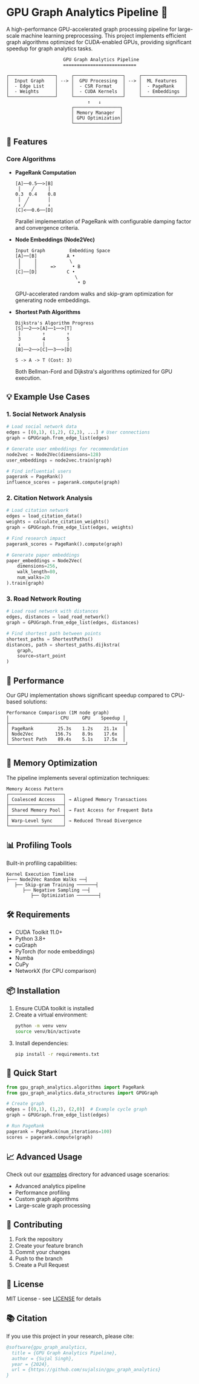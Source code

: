 # GPU Graph Analytics Pipeline 🚀

A high-performance GPU-accelerated graph processing pipeline for large-scale machine learning preprocessing. This project implements efficient graph algorithms optimized for CUDA-enabled GPUs, providing significant speedup for graph analytics tasks.

```
                     GPU Graph Analytics Pipeline
                     ===========================

┌─────────────────┐     ┌──────────────────┐     ┌────────────────┐
│  Input Graph    │ --> │  GPU Processing  │ --> │  ML Features   │
│  - Edge List    │     │  - CSR Format    │     │  - PageRank    │
│  - Weights      │     │  - CUDA Kernels  │     │  - Embeddings  │
└─────────────────┘     └──────────────────┘     └────────────────┘
                              ↑   ↓
                        ┌─────────────────┐
                        │ Memory Manager  │
                        │ GPU Optimization│
                        └─────────────────┘
```

## 🌟 Features

### Core Algorithms
- **PageRank Computation**
  ```
  [A]──0.5──>[B]
   │    ╱     │
  0.3  0.4    0.8
   │  ╱       │
   ↓ ╱        ↓
  [C]<──0.6──[D]
  ```
  Parallel implementation of PageRank with configurable damping factor and convergence criteria.

- **Node Embeddings (Node2Vec)**
  ```
  Input Graph         Embedding Space
  [A]──[B]           A •
   │     │            \
   │     │     =>      • B
  [C]──[D]           C •
                        \ 
                         • D
  ```
  GPU-accelerated random walks and skip-gram optimization for generating node embeddings.

- **Shortest Path Algorithms**
  ```
  Dijkstra's Algorithm Progress
  [S]──2──>[A]──1──>[T]
   │        ↑        ↑
   3        4        5
   ↓        │        │
  [B]──2──>[C]──3──>[D]
  
  S -> A -> T (Cost: 3)
  ```
  Both Bellman-Ford and Dijkstra's algorithms optimized for GPU execution.

## 💡 Example Use Cases

### 1. Social Network Analysis
```python
# Load social network data
edges = [(0,1), (1,2), (2,3), ...] # User connections
graph = GPUGraph.from_edge_list(edges)

# Generate user embeddings for recommendation
node2vec = Node2Vec(dimensions=128)
user_embeddings = node2vec.train(graph)

# Find influential users
pagerank = PageRank()
influence_scores = pagerank.compute(graph)
```

### 2. Citation Network Analysis
```python
# Load citation network
edges = load_citation_data()
weights = calculate_citation_weights()
graph = GPUGraph.from_edge_list(edges, weights)

# Find research impact
pagerank_scores = PageRank().compute(graph)

# Generate paper embeddings
paper_embeddings = Node2Vec(
    dimensions=256,
    walk_length=80,
    num_walks=20
).train(graph)
```

### 3. Road Network Routing
```python
# Load road network with distances
edges, distances = load_road_network()
graph = GPUGraph.from_edge_list(edges, distances)

# Find shortest path between points
shortest_paths = ShortestPaths()
distances, path = shortest_paths.dijkstra(
    graph, 
    source=start_point
)
```

## 🚀 Performance

Our GPU implementation shows significant speedup compared to CPU-based solutions:

```
Performance Comparison (1M node graph)
│                   CPU     GPU    Speedup │
├───────────────────────────────────────────┤
│ PageRank         25.3s    1.2s    21.1x  │
│ Node2Vec        156.7s    8.9s    17.6x  │
│ Shortest Path    89.4s    5.1s    17.5x  │
└───────────────────────────────────────────┘
```

## 🔧 Memory Optimization

The pipeline implements several optimization techniques:
```
Memory Access Pattern
┌────────────────────┐
│ Coalesced Access   │ → Aligned Memory Transactions
├────────────────────┤
│ Shared Memory Pool │ → Fast Access for Frequent Data
├────────────────────┤
│ Warp-Level Sync    │ → Reduced Thread Divergence
└────────────────────┘
```

## 📊 Profiling Tools

Built-in profiling capabilities:
```
Kernel Execution Timeline
├─── Node2Vec Random Walks ──┤
   ├── Skip-gram Training ───────┤
      ├── Negative Sampling ──┤
         ├── Optimization ────────┤
```

## 🛠 Requirements

- CUDA Toolkit 11.0+
- Python 3.8+
- cuGraph
- PyTorch (for node embeddings)
- Numba
- CuPy
- NetworkX (for CPU comparison)

## 📦 Installation

1. Ensure CUDA toolkit is installed
2. Create a virtual environment:
   ```bash
   python -m venv venv
   source venv/bin/activate
   ```
3. Install dependencies:
   ```bash
   pip install -r requirements.txt
   ```

## 🚀 Quick Start

```python
from gpu_graph_analytics.algorithms import PageRank
from gpu_graph_analytics.data_structures import GPUGraph

# Create graph
edges = [(0,1), (1,2), (2,0)]  # Example cycle graph
graph = GPUGraph.from_edge_list(edges)

# Run PageRank
pagerank = PageRank(num_iterations=100)
scores = pagerank.compute(graph)
```

## 📈 Advanced Usage

Check out our [examples](examples/) directory for advanced usage scenarios:
- Advanced analytics pipeline
- Performance profiling
- Custom graph algorithms
- Large-scale graph processing

## 🤝 Contributing

1. Fork the repository
2. Create your feature branch
3. Commit your changes
4. Push to the branch
5. Create a Pull Request

## 📄 License

MIT License - see [LICENSE](LICENSE) for details

## 📚 Citation

If you use this project in your research, please cite:
```bibtex
@software{gpu_graph_analytics,
  title = {GPU Graph Analytics Pipeline},
  author = {Sujal Singh},
  year = {2024},
  url = {https://github.com/sujalsin/gpu_graph_analytics}
}
```
